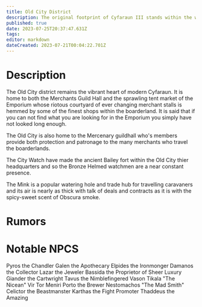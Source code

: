```yaml
---
title: Old City District
description: The original footprint of Cyfaraun III stands within the walls of the old city. Many stone structures within this district demonstrate their elven origin though they have been repurposed by their Auran inhabitants.
published: true
date: 2023-07-25T20:37:47.631Z
tags: 
editor: markdown
dateCreated: 2023-07-21T00:04:22.701Z
---
```


# Description
The Old City district remains the vibrant heart of modern Cyfaraun. It is home to both the Merchants Guild Hall and the sprawling tent market of the Emporium whose riotous courtyard of ever changing merchant stalls is hemmed by some of the finest shops within the boarderland. It is said that if you can not find what you are looking for in the Emporium you simply have not looked long enough.

The Old City is also home to the Mercenary guildhall who's members provide both protection and patronage to the many merchants who travel the boarderlands.

The City Watch have made the ancient Bailey fort within the Old City thier headquarters and so the Bronze Helmed watchmen are a near constant presence.

The Mink is a popular watering hole and trade hub for travelling caravaners and its air is nearly as thick with talk of deals and contracts as it is with the spicy-sweet scent of Obscura smoke.

# Rumors


# Notable NPCS
Pyros the Chandler
Galen the Apothecary
Elpides the Ironmonger
Damanos the Collector
Lazar the Jeweler
Bassida the Proprietor of Sheer Luxury
Giander the Cartwright
Tavus the Nimblefingered
Vason Tikala "The Nicean"
Vir Tor Meniri
Porto the Brewer
Nestomachos "The Mad Smith"
Celictor the Beastmanster
Karthas the Fight Promoter
Thaddeus the Amazing